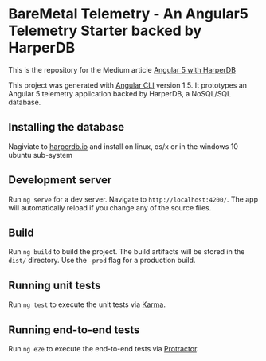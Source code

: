 # BareMetal Telemetry - An Angular5 Telemetry Starter backed by HarperDB

This is the repository for the Medium article [Angular 5 with HarperDB](https://medium.com/@intransitvita/baremetal-a-simple-telemetry-monitor-with-angular-5-and-harperdb-355984b6cdf2) 

This project was generated with [Angular CLI](https://github.com/angular/angular-cli) version 1.5.  It prototypes an Angular 5 telemetry application backed by HarperDB, a NoSQL/SQL database.

## Installing the database
Nagiviate to [harperdb.io](http://products.harperdb.io/download/beta)  and install on linux, os/x  or in the windows 10 ubuntu sub-system

## Development server

Run `ng serve` for a dev server. Navigate to `http://localhost:4200/`. The app will automatically reload if you change any of the source files.

## Build

Run `ng build` to build the project. The build artifacts will be stored in the `dist/` directory. Use the `-prod` flag for a production build.

## Running unit tests

Run `ng test` to execute the unit tests via [Karma](https://karma-runner.github.io).

## Running end-to-end tests

Run `ng e2e` to execute the end-to-end tests via [Protractor](http://www.protractortest.org/).

